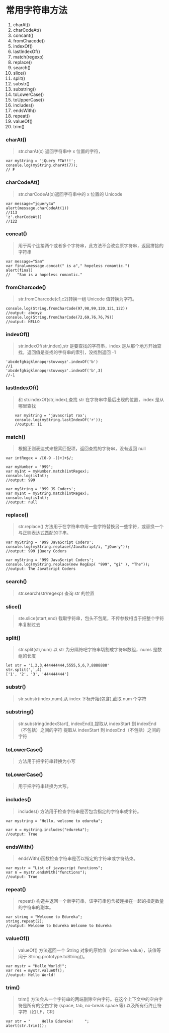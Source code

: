 # 常用字符串方法

1. charAt()
2. charCodeAt()
3. concant()
4. fromChacode()
5. indexOf()
6. lastIndexOf()
7. match(regexp)
8. replace()
9. search()
10. slice()
11. split()
12. substr()
13. substring()
14. toLowerCase()
15. toUpperCase()
16. includes()
17. endsWith()
18. repeat()
19. valueOf()
20. trim()

### charAt()

> str.charAt(x) 返回字符串中 x 位置的字符，

    var myString = 'jQuery FTW!!!';
    console.log(myString.charAt(7));
    // F

### charCodeAt()

> str.charCodeAt(x)返回字符串中的 x 位置的 Unicode

    var message="jquery4u"
    alert(message.charCodeAt(1))
    //113
    'z'.charCodeAt()
    //122

### concat()

> 用于两个连接两个或者多个字符串，此方法不会改变原字符串，返回拼接的字符串

    var message="Sam"
    var final=message.concat(" is a"," hopeless romantic.")
    alert(final)
    //   "Sam is a hopeless romantic."

### fromCharcode()

> str.fromCharcode(c1,c2)转换一组 Unicode 值转换为字符。

    console.log(String.fromCharCode(97,98,99,120,121,122))
    //output: abcxyz
    console.log(String.fromCharCode(72,69,76,76,79))
    //output: HELLO

### indexOf()

> str.indexOf(str,index),str 是要查找的字符串，index 是从那个地方开始查找，返回值是查找的字符串的索引，没找到返回 -1

    'abcdefghigklmnopqrstuvwxyz'.indexOf('b')
    //1
    'abcdefghigklmnopqrstuvwxyz'.indexOf('b',3)
    //-1

### lastIndexOf()

> 和 str.indexOf(str,index),查找 str 在字符串中最后出现的位置，index 是从哪里查找

        var myString = 'javascript rox';
        console.log(myString.lastIndexOf('r'));
        //output: 11

### match()

> 根据正则表达式来搜索匹配项，返回查找的字符串，没有返回 null

    var intRegex = /[0-9 -()+]+$/;

    var myNumber = '999';
    var myInt = myNumber.match(intRegex);
    console.log(isInt);
    //output: 999

    var myString = '999 JS Coders';
    var myInt = myString.match(intRegex);
    console.log(isInt);
    //output: null

### replace()

> str.replace() 方法用于在字符串中用一些字符替换另一些字符，或替换一个与正则表达式匹配的子串。

    var myString = '999 JavaScript Coders';
    console.log(myString.replace(/JavaScript/i, "jQuery"));
    //output: 999 jQuery Coders

    var myString = '999 JavaScript Coders';
    console.log(myString.replace(new RegExp( "999", "gi" ), "The"));
    //output: The JavaScript Coders

### search()

> str.search(str/regexp) 查询 str 的位置

### slice()

> ste.slice(start,end) 截取字符串，包头不包尾，不传参数相当于把整个字符串复制过去

### split()

> str.split(str,num) 以 str 为分隔符吧字符串切割成字符串数组，nums 是数组的长度

    let str = '1,2,3,444444444,5555,5,6,7,8888888'
    str.split(',',4)
    ['1', '2', '3', '444444444']

### substr()

> str.substr(index,num),从 index 下标开始(包含),截取 num 个字符

### substring()

> str.substring(indexStart[, indexEnd]),提取从 indexStart 到 indexEnd（不包括）之间的字符
> 提取从 indexStart 到 indexEnd（不包括）之间的字符

### toLowerCase()

> 方法用于把字符串转换为小写

### toLowerCase()

> 用于把字符串转换为大写。

### includes()

> includes() 方法用于检查字符串是否包含指定的字符串或字符。

    var mystring = "Hello, welcome to edureka";

    var n = mystring.includes("edureka");
    //output: True

### endsWith()

> endsWith()函数检查字符串是否以指定的字符串或字符结束。

    var mystr = "List of javascript functions";
    var n = mystr.endsWith("functions");
    //output: True

### repeat()

> repeat() 构造并返回一个新字符串，该字符串包含被连接在一起的指定数量的字符串的副本。

    var string = "Welcome to Edureka";
    string.repeat(2);
    //output: Welcome to Edureka Welcome to Edureka

### valueOf()

> valueOf() 方法返回一个 String 对象的原始值（primitive value），该值等同于 String.prototype.toString()。

    var mystr = "Hello World!";
    var res = mystr.valueOf();
    //output: Hello World!

### trim()

> trim() 方法会从一个字符串的两端删除空白字符。在这个上下文中的空白字符是所有的空白字符 (space, tab, no-break space 等) 以及所有行终止符字符（如 LF，CR）

    var str = "     Hello Edureka!     ";
    alert(str.trim());
